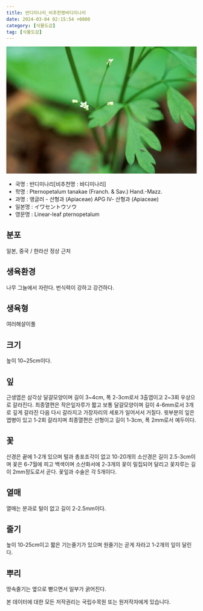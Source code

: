 ```yaml
---
title: 반디미나리_비추천명바디미나리
date: 2024-03-04 02:15:54 +0800
category: [식물도감]
tag: [식물도감]
---
```




![반디미나리[비추천명 : 바디미나리]](/assets/img/fileUpload/plants/basic/Umbelliferae/Pternopetalum/8250/8250_2_th2.jpg)
- 국명 : 반디미나리[비추천명 : 바디미나리]
- 학명 : Pternopetalum tanakae (Franch. & Sav.) Hand.-Mazz.
- 과명 : 앵글러 - 산형과 (Apiaceae) APG Ⅳ- 산형과 (Apiaceae)
- 일본명 : イワセントウソウ
- 영문명 : Linear-leaf pternopetalum


## 분포
일본, 중국 / 한라산 정상 근처
## 생육환경
나무 그늘에서 자란다. 번식력이 강하고 강건하다.
## 생육형
여러해살이풀 
## 크기
높이 10~25cm이다.
## 잎
근생엽은 삼각상 달걀모양이며 길이 3~4cm, 폭 2-3cm로서 3출엽이고 2~3회 우상으로 갈라진다. 최종열편은 작은잎자루가 짧고 보통 달걀모양이며 길이 4-6mm로서 3개로 깊게 갈라진 다음 다시 갈라지고 가장자리의 세포가 일어서서 거칠다. 윗부분의 잎은 엽병이 있고 1-2회 갈라지며 최종열편은 선형이고 길이 1-3cm, 폭 2mm로서 예두이다.
## 꽃
산경은 끝에 1-2개 있으며 털과 총포조각이 없고 10-20개의 소산경은 길이 2.5-3cm이며 꽃은 6-7월에 피고 백색이며 소산화서에 2-3개의 꽃이 밀집되어 달리고 꽃자루는 길이 2mm정도로서 곧다. 꽃잎과 수술은 각 5개이다.
## 열매
열매는 분과로 털이 없고 길이 2-2.5mm이다.
## 줄기
높이 10-25cm이고 짧은 기는줄기가 있으며 원줄기는 곧게 자라고 1-2개의 잎이 달린다.
## 뿌리
땅속줄기는 옆으로 뻗으면서 일부가 굵어진다.






본 데이터에 대한 모든 저작권리는 국립수목원 또는 원저작자에게 있습니다.
